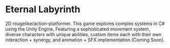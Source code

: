 # Eternal Labyrinth
 2D rougelike/action-platformer.
 This game explores complex systems in C# using the Unity Engine,
 Featuring a sophisticated movement system, 
 diverse characters with unique abilities,
 custom items each with their own interaction + synergy, 
 and animation + SFX implementation.(Coming Soon).
